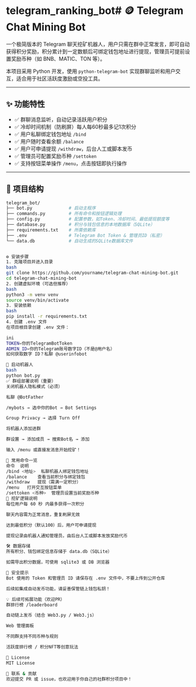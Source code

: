 # telegram_ranking_bot# 🪙 Telegram Chat Mining Bot

一个极简版本的 Telegram 聊天挖矿机器人，用户只需在群中正常发言，即可自动获得积分奖励，积分累计到一定数额后可绑定钱包地址进行提现，管理员可提前设置奖励币种（如 BNB、MATIC、TON 等）。

本项目采用 Python 开发，使用 `python-telegram-bot` 实现群聊监听和用户交互，适合用于社区活跃度激励或空投工具。

---

## ✨ 功能特性

- ✅ 群聊消息监听，自动记录活跃用户积分
- ✅ 冷却时间机制（防刷屏）每人每60秒最多记1次积分
- ✅ 用户私聊绑定钱包地址 `/bind`
- ✅ 用户随时查看余额 `/balance`
- ✅ 用户可申请提现 `/withdraw`，后台人工或脚本发币
- ✅ 管理员可配置奖励币种 `/settoken`
- ✅ 支持按钮菜单操作 `/menu`，点击按钮即执行操作

---

## 🧱 项目结构

```bash
telegram_bot/
├── bot.py              # 启动主程序
├── commands.py         # 所有命令和按钮逻辑处理
├── config.py           # 配置参数，如Token、冷却时间、最低提现额度等
├── database.py         # 积分与钱包信息的本地数据库（SQLite）
├── requirements.txt    # 所需依赖库
├── .env                # Telegram Bot Token & 管理员ID（私密）
└── data.db             # 自动生成的SQLite数据库文件


⚙️ 安装步骤
1. 克隆项目并进入目录
bash
git clone https://github.com/yourname/telegram-chat-mining-bot.git
cd telegram-chat-mining-bot
2. 创建虚拟环境（可选但推荐）
bash
python3 -m venv venv
source venv/bin/activate
3. 安装依赖
bash
pip install -r requirements.txt
4. 创建 .env 文件
在项目根目录创建 .env 文件：

ini
TOKEN=你的TelegramBotToken
ADMIN_ID=你的Telegram账号数字ID（不是@用户名）
如何获取数字 ID？私聊 @userinfobot

🚀 启动机器人
bash
python bot.py
✅ 群组部署说明（重要）
关闭机器人隐私模式（必须）

私聊 @BotFather

/mybots → 选中你的Bot → Bot Settings

Group Privacy → 选择 Turn Off

将机器人添加进群

群设置 → 添加成员 → 搜索Bot名 → 添加

输入 /menu 或直接发消息开始挖矿！

💬 常用命令一览
命令	说明
/bind <地址>	私聊机器人绑定钱包地址
/balance	查看当前积分与绑定钱包
/withdraw	提现（需满一定积分）
/menu	打开交互按钮菜单
/settoken <币种>	管理员设置当前奖励币种
🧠 挖矿逻辑说明
每位用户每 60 秒 内最多获得一次积分

聊天内容需为正常消息，重复刷屏无效

达到最低积分（默认100）后，用户可申请提现

提现记录由机器人通知管理员，由后台人工或脚本发放奖励代币

🛠 数据存储
所有积分、钱包绑定信息存储于 data.db（SQLite）

如需导出积分数据，可使用 sqlite3 或 DB 浏览器

🔐 安全提示
Bot 使用的 Token 和管理员 ID 请保存在 .env 文件中，不要上传到公开仓库

后续如集成自动发币功能，请妥善保管链上钱包私钥！

💡 后续可拓展功能（欢迎PR）
群排行榜 /leaderboard

自动链上发币（结合 Web3.py / Web3.js）

Web 管理面板

不同群支持不同币种与规则

活跃度排行榜 / 积分NFT等创意玩法

📄 License
MIT License

🤝 联系 & 贡献
欢迎提交 PR 或 issue，也欢迎用于你自己的社群积分项目中！